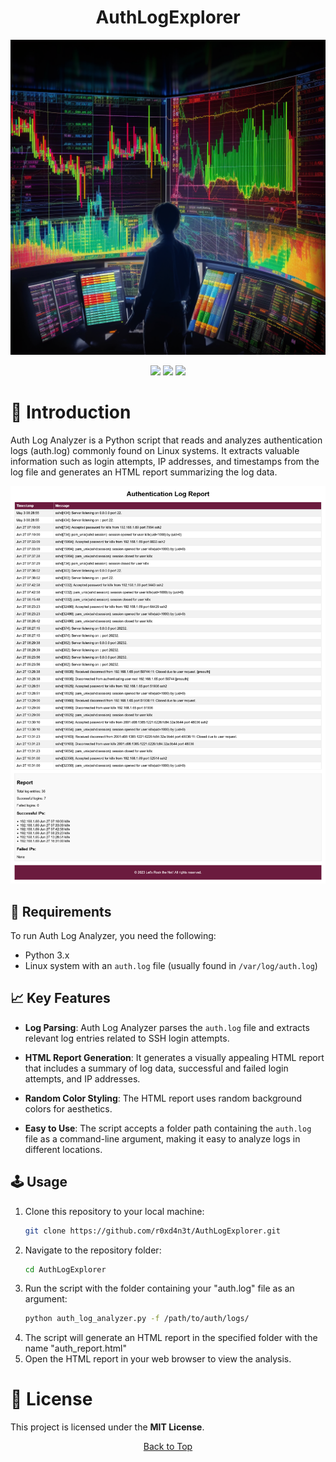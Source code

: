 <a id="top"></a>

#

<h1 align="center">
AuthLogExplorer
</h1>

<p align="center"> 
  <kbd>
<img src="https://raw.githubusercontent.com/r0xd4n3t/AuthLogExplorer/main/img/Analyzer.png"></img>
  </kbd>
</p>

<p align="center">
<img src="https://img.shields.io/github/last-commit/r0xd4n3t/AuthLogExplorer?style=flat">
<img src="https://img.shields.io/github/stars/r0xd4n3t/AuthLogExplorer?color=brightgreen">
<img src="https://img.shields.io/github/forks/r0xd4n3t/AuthLogExplorer?color=brightgreen">
</p>

# 📜 Introduction
Auth Log Analyzer is a Python script that reads and analyzes authentication logs (auth.log) commonly found on Linux systems. 
It extracts valuable information such as login attempts, IP addresses, and timestamps from the log file and generates an HTML report summarizing the log data.

![Sample HTML Report](https://raw.githubusercontent.com/r0xd4n3t/AuthLogExplorer/main/img/report_sample.png)

## 🧩 Requirements
To run Auth Log Analyzer, you need the following:

- Python 3.x
- Linux system with an `auth.log` file (usually found in `/var/log/auth.log`)

## 📈 Key Features
- **Log Parsing**: Auth Log Analyzer parses the `auth.log` file and extracts relevant log entries related to SSH login attempts.

- **HTML Report Generation**: It generates a visually appealing HTML report that includes a summary of log data, successful and failed login attempts, and IP addresses.

- **Random Color Styling**: The HTML report uses random background colors for aesthetics.

- **Easy to Use**: The script accepts a folder path containing the `auth.log` file as a command-line argument, making it easy to analyze logs in different locations.

## 🕹️ Usage
1. Clone this repository to your local machine:
   ```sh
   git clone https://github.com/r0xd4n3t/AuthLogExplorer.git
2. Navigate to the repository folder:
   ```sh
   cd AuthLogExplorer
3. Run the script with the folder containing your "auth.log" file as an argument:
   ```sh
   python auth_log_analyzer.py -f /path/to/auth/logs/
4. The script will generate an HTML report in the specified folder with the name "auth_report.html"
5. Open the HTML report in your web browser to view the analysis.

# 📑 License
This project is licensed under the **MIT License**.

<p align="center"><a href=#top>Back to Top</a></p>
